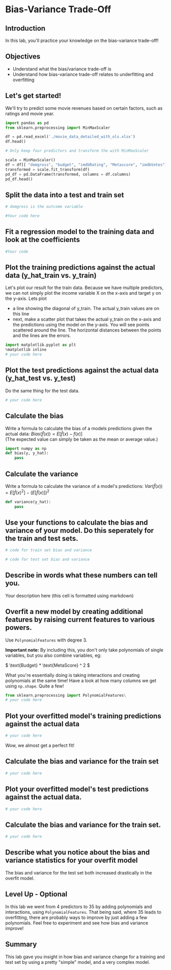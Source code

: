 
# Bias-Variance Trade-Off

## Introduction

In this lab, you'll practice your knowledge on the bias-variance trade-off!

## Objectives

- Understand what the bias/variance trade-off is
- Understand how bias-variance trade-off relates to underfitting and overfitting

## Let's get started!

We'll try to predict some movie revenues based on certain factors, such as ratings and movie year.


```python
import pandas as pd
from sklearn.preprocessing import MinMaxScaler

df = pd.read_excel('./movie_data_detailed_with_ols.xlsx')
df.head()
```


```python
# Only keep four predictors and transform the with MinMaxScaler

scale = MinMaxScaler()
df = df[[ "domgross", "budget", "imdbRating", "Metascore", "imdbVotes"]]
transformed = scale.fit_transform(df)
pd_df = pd.DataFrame(transformed, columns = df.columns)
pd_df.head()
```

## Split the data into a test and train set


```python
# domgross is the outcome variable
```


```python
#Your code here
```

## Fit a regression model to the training data and look at the coefficients


```python
#Your code 
```

## Plot the training predictions against the actual data (y_hat_train vs. y_train)

Let's plot our result for the train data. Because we have multiple predictors, we can not simply plot the income variable X on the x-axis and target y on the y-axis. Lets plot 
- a line showing the diagonal of y_train. The actual y_train values are on this line
- next, make a scatter plot that takes the actual y_train on the x-axis and the predictions using the model on the y-axis. You will see points scattered around the line. The horizontal distances between the points and the lines are the errors.


```python
import matplotlib.pyplot as plt
%matplotlib inline
# your code here
```

## Plot the test predictions against the actual data (y_hat_test vs. y_test)

Do the same thing for the test data.


```python
# your code here
```

## Calculate the bias
Write a formula to calculate the bias of a models predictions given the actual data: $Bias(\hat{f}(x)) = E[\hat{f}(x)-f(x)]$   
(The expected value can simply be taken as the mean or average value.)  



```python
import numpy as np
def bias(y, y_hat):
    pass
```

## Calculate the variance
Write a formula to calculate the variance of a model's predictions: $Var(\hat{f}(x)) = E[\hat{f}(x)^2] - \big(E[\hat{f}(x)]\big)^2$


```python
def variance(y_hat):
    pass
```

## Use your functions to calculate the bias and variance of your model. Do this seperately for the train and test sets.


```python
# code for train set bias and variance
```


```python
# code for test set bias and variance
```

## Describe in words what these numbers can tell you.

Your description here (this cell is formatted using markdown)

## Overfit a new model by creating additional features by raising current features to various powers.

Use `PolynomialFeatures` with degree 3. 

**Important note:** By including this, you don't only take polynomials of single variables, but you also combine variables, eg:

$ \text{Budget} * \text{MetaScore} ^ 2 $

What you're essentially doing is taking interactions and creating polynomials at the same time! Have a look at how many columns we get using `np.shape`. Quite a few!



```python
from sklearn.preprocessing import PolynomialFeatures\
# your code here
```

## Plot your overfitted model's training predictions against the actual data


```python
# your code here
```

Wow, we almost get a perfect fit!

## Calculate the bias and variance for the train set


```python
# your code here
```

## Plot your overfitted model's test predictions against the actual data.


```python
# your code here
```

##  Calculate the bias and variance for the train set.


```python
# your code here
```

## Describe what you notice about the bias and variance statistics for your overfit model

The bias and variance for the test set both increased drastically in the overfit model.

## Level Up - Optional

In this lab we went from 4 predictors to 35 by adding polynomials and interactions, using `PolynomialFeatures`. That being said, where 35 leads to overfitting, there are probably ways to improve by just adding a few polynomials. Feel free to experiment and see how bias and variance improve!

## Summary

This lab gave you insight in how bias and variance change for a training and test set by using a pretty "simple" model, and a very complex model. 
